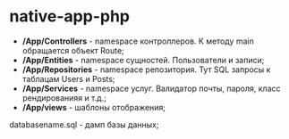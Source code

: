 # native-app-php

* **/App/Controllers** - namespace контроллеров. К методу main обращается объект Route;
* **/App/Entities** - namespace сущностей. Пользователи и записи;
* **/App/Repositories** - namespace репозитория. Тут SQL запросы к таблацам Users и Posts;
* **/App/Services** - namespace услуг. Валидатор почты, пароля, класс рендированияя и т.д.;
* **/App/views** - шаблоны отображения;


databasename.sql - дамп базы данных;
